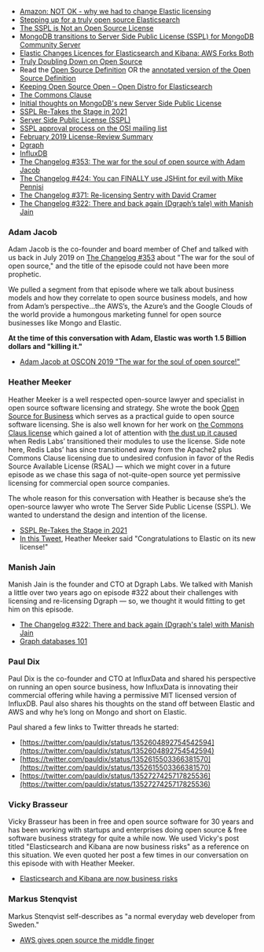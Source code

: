 - [Amazon: NOT OK - why we had to change Elastic licensing](https://www.elastic.co/blog/why-license-change-AWS)
- [Stepping up for a truly open source Elasticsearch](https://aws.amazon.com/blogs/opensource/stepping-up-for-a-truly-open-source-elasticsearch/)
- [The SSPL is Not an Open Source License](https://opensource.org/node/1099)
- [MongoDB transitions to Server Side Public License (SSPL) for MongoDB Community Server](https://www.mongodb.com/press/mongodb-issues-new-server-side-public-license-for-mongodb-community-server)
- [Elastic Changes Licences for Elasticsearch and Kibana: AWS Forks Both](https://www.infoq.com/news/2021/01/elastic-aws-open-source/)
- [Truly Doubling Down on Open Source](https://logz.io/blog/open-source-elasticsearch-doubling-down/)
- Read the [Open Source Definition](https://opensource.org/osd) OR the [annotated version of the Open Source Definition](https://opensource.org/osd-annotated)
- [Keeping Open Source Open – Open Distro for Elasticsearch](https://aws.amazon.com/blogs/opensource/keeping-open-source-open-open-distro-for-elasticsearch/)
- [The Commons Clause](https://commonsclause.com)
- [Initial thoughts on MongoDB's new Server Side Public License](https://mjg59.dreamwidth.org/51230.html)
- [SSPL Re-Takes the Stage in 2021](https://www.coss.community/coss/sspl-re-takes-the-stage-in-2021-2koa)
- [Server Side Public License (SSPL)](https://www.mongodb.com/licensing/server-side-public-license)
- [SSPL approval process on the OSI mailing list](http://lists.opensource.org/pipermail/license-review_lists.opensource.org/2019-March/003989.html)
- [February 2019 License-Review Summary](https://opensource.org/LicenseReview022019)
- [Dgraph](https://dgraph.io/)
- [InfluxDB](https://www.influxdata.com/)
- [The Changelog #353: The war for the soul of open source with Adam Jacob](https://changelog.com/podcast/353)
- [The Changelog #424: You can FINALLY use JSHint for evil with Mike Pennisi](https://changelog.com/podcast/424)
- [The Changelog #371: Re-licensing Sentry with David Cramer](https://changelog.com/podcast/371)
- [The Changelog #322: There and back again (Dgraph’s tale) with Manish Jain](https://changelog.com/podcast/322)

### Adam Jacob

Adam Jacob is the co-founder and board member of Chef and talked with us back in July 2019 on [The Changelog #353](https://changelog.com/podcast/353) about "The war for the soul of open source," and the title of the episode could not have been more prophetic.

We pulled a segment from that episode where we talk about business models and how they correlate to open source business models, and how from Adam’s perspective…the AWS’s, the Azure’s and the Google Clouds of the world provide a humongous marketing funnel for open source businesses like Mongo and Elastic.

**At the time of this conversation with Adam, Elastic was worth 1.5 Billion dollars and "killing it."**

- [Adam Jacob at OSCON 2019 "The war for the soul of open source!"](https://www.youtube.com/watch?v=8q5o-4pnxDQ)

### Heather Meeker

Heather Meeker is a well respected open-source lawyer and specialist in open source software licensing and strategy. She wrote the book [Open Source for Business](https://www.amazon.com/Open-Source-Business-Practical-Licensing/dp/1544737645) which serves as a practical guide to open source software licensing. She is also well known for her work on [the Commons Claus license](https://commonsclause.com) which gained a lot of attention with [the dust up it caused](https://changelog.com/search?q=Commons+Claus) when Redis Labs’ transitioned their modules to use the license. Side note here, Redis Labs’ has since transitioned away from the Apache2 plus Commons Clause licensing due to undesired confusion in favor of the Redis Source Available License (RSAL) — which we might cover in a future episode as we chase this saga of not-quite-open source yet permissive licensing for commercial open source companies.

The whole reason for this conversation with Heather is because she’s the open-source lawyer who wrote The Server Side Public License (SSPL). We wanted to understand the design and intention of the license.

- [SSPL Re-Takes the Stage in 2021](https://www.coss.community/coss/sspl-re-takes-the-stage-in-2021-2koa)
- [In this Tweet](https://twitter.com/HeatherMeeker4/status/1357059607277920256), Heather Meeker said "Congratulations to Elastic on its new license!"

### Manish Jain

Manish Jain is the founder and CTO at Dgraph Labs. We talked with Manish a little over two years ago on episode #322 about their challenges with licensing and re-licensing Dgraph — so, we thought it would fitting to get him on this episode.

- [The Changelog #322: There and back again (Dgraph's tale) with Manish Jain](https://changelog.com/news/al6n/visit)
- [Graph databases 101](https://changelog.com/posts/graph-databases-101)

### Paul Dix

Paul Dix is the co-founder and CTO at InfluxData and shared his perspective on running an open source business, how InfluxData is innovating their commercial offering while having a permissive MIT licensed version of InfluxDB. Paul also shares his thoughts on the stand off between Elastic and AWS and why he’s long on Mongo and short on Elastic.

Paul shared a few links to Twitter threads he started:

- [https://twitter.com/pauldix/status/1352604892754542594](https://twitter.com/pauldix/status/1352604892754542594)
- [https://twitter.com/pauldix/status/1352615503366381570](https://twitter.com/pauldix/status/1352615503366381570)
- [https://twitter.com/pauldix/status/1352727425717825536](https://twitter.com/pauldix/status/1352727425717825536)

### Vicky Brasseur

Vicky Brasseur has been in free and open source software for 30 years and has been working with startups and enterprises doing open source & free software business strategy for quite a while now. We used Vicky's post titled "Elasticsearch and Kibana are now business risks" as a reference on this situation. We even quoted her post a few times in our conversation on this episode with with Heather Meeker.

- [Elasticsearch and Kibana are now business risks](https://anonymoushash.vmbrasseur.com/2021/01/14/elasticsearch-and-kibana-are-now-business-risks)

### Markus Stenqvist

Markus Stenqvist self-describes as "a normal everyday web developer from Sweden."

- [AWS gives open source the middle finger](https://techcrunch.com/2019/01/09/aws-gives-open-source-the-middle-finger)